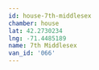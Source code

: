 ```yaml
---
id: house-7th-middlesex
chamber: house
lat: 42.2730234
lng: -71.4485189
name: 7th Middlesex
van_id: '066'
---
```

